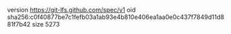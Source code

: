 version https://git-lfs.github.com/spec/v1
oid sha256:c0f40877be7c1fefb03a1ab93e4b810e406ea1aa0e0c437f7849d11d881f7b42
size 5273
